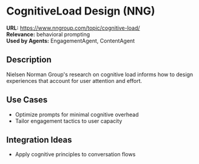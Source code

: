 # CognitiveLoad Design (NNG)

**URL:** https://www.nngroup.com/topic/cognitive-load/  
**Relevance:** behavioral prompting  
**Used by Agents:** EngagementAgent, ContentAgent

## Description
Nielsen Norman Group's research on cognitive load informs how to design experiences that account for user attention and effort.

## Use Cases
- Optimize prompts for minimal cognitive overhead
- Tailor engagement tactics to user capacity

## Integration Ideas
- Apply cognitive principles to conversation flows
